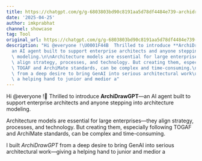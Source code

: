 ```yaml
---
title: https://chatgpt.com/g/g-6803803bd90c8191aa5d78df4484e739-archidrawgpt]
date: '2025-04-25'
author: imkprabhat
channel: showcase
tag: Tool
original_url: https://chatgpt.com/g/g-6803803bd90c8191aa5d78df4484e739-archidrawgpt]
description: "Hi @everyone !\U0001F44B  Thrilled to introduce **ArchiDrawGPT**\u2014\
  an AI agent built to support enterprise architects and anyone stepping into architecture\
  \ modeling.\n\nArchitecture models are essential for large enterprises\u2014they\
  \ align strategy, processes, and technology. But creating them, especially following\
  \ TOGAF and ArchiMate standards, can be complex and time-consuming.\n\nI built *ArchiDrawGPT*\
  \ from a deep desire to bring GenAI into serious architectural work\u2014giving\
  \ a helping hand to junior and medior a"
---
```


Hi @everyone !👋  Thrilled to introduce **ArchiDrawGPT**—an AI agent built to support enterprise architects and anyone stepping into architecture modeling.

Architecture models are essential for large enterprises—they align strategy, processes, and technology. But creating them, especially following TOGAF and ArchiMate standards, can be complex and time-consuming.

I built *ArchiDrawGPT* from a deep desire to bring GenAI into serious architectural work—giving a helping hand to junior and medior a
